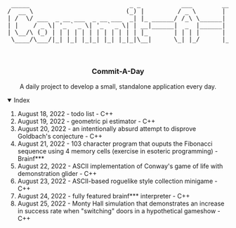 <br />
<p align="center">
<pre>
 _____                           _ _           ___        ______            
/  __ \                         (_) |         / _ \       |  _  \           
| /  \/ ___  _ __ ___  _ __ ___  _| |_ ______/ /_\ \______| | | |__ _ _   _ 
| |    / _ \| '_ ` _ \| '_ ` _ \| | __|______|  _  |______| | | / _` | | | |
| \__/\ (_) | | | | | | | | | | | | |_       | | | |      | |/ / (_| | |_| |
 \____/\___/|_| |_| |_|_| |_| |_|_|\__|      \_| |_/      |___/ \__,_|\__, |
                                                                       __/ |
                                                                       |___/        
</pre>
<h3 align="center">Commit-A-Day</h3>

  <p align="center">
    A daily project to develop a small, standalone application every day.
  </p>
</p>


<details open="open">
  <summary>Index</summary>
  <ol>
    <li><a>August 18, 2022 - todo list - C++</a></li>
    <li><a>August 19, 2022 - geometric pi estimator - C++</a></li>
    <li><a>August 20, 2022 - an intentionally absurd attempt to disprove Goldbach's conjecture - C++</a></li>
    <li><a>August 21, 2022 - 103 character program that ouputs the Fibonacci sequence using 4 memory cells (exercise in esoteric programming) - Brainf***</a></li>
    <li><a>August 22, 2022 - ASCII implementation of Conway's game of life with demonstration glider - C++</a></li>
    <li><a>August 23, 2022 - ASCII-based roguelike style collection minigame - C++</a></li>
    <li><a>August 24, 2022 - fully featured brainf*** interpreter - C++</a></li>
    <li><a>August 25, 2022 - Monty Hall simulation that demonstrates an increase in success rate when "switching" doors in a hypothetical gameshow - C++</a></li>
  </ol>
</details>